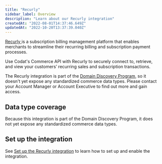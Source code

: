 ```yaml
---
title: "Recurly"
sidebar_label: Overview
description: "Learn about our Recurly integration"
createdAt: "2022-08-01T14:37:46.649Z"
updatedAt: "2022-10-20T13:37:39.040Z"
---
```


<p><a className="external" href="https://recurly.com" target="_blank">
  Recurly
</a> is a subscription billing management platform that enables merchants to streamline
their recurring billing and subscription payment processes.</p>

Use Codat's Commerce API with Recurly to securely connect to, retrieve, and view your customers’ recurring sales and subscription transactions.

The Recurly integration is part of the [Domain Discovery Program](/integrations/commerce/domain-discovery-program), so it doesn't yet expose any standardized commerce data types. Please contact your Account Manager or Account Executive to find out more and gain access.

## Data type coverage

Because this integration is part of the Domain Discovery Program, it does not yet expose any standardized commerce data types.

## Set up the integration

See [Set up the Recurly integration](/integrations/commerce/recurly/commerce-recurly-setup) to learn how to set up and enable the integration.
